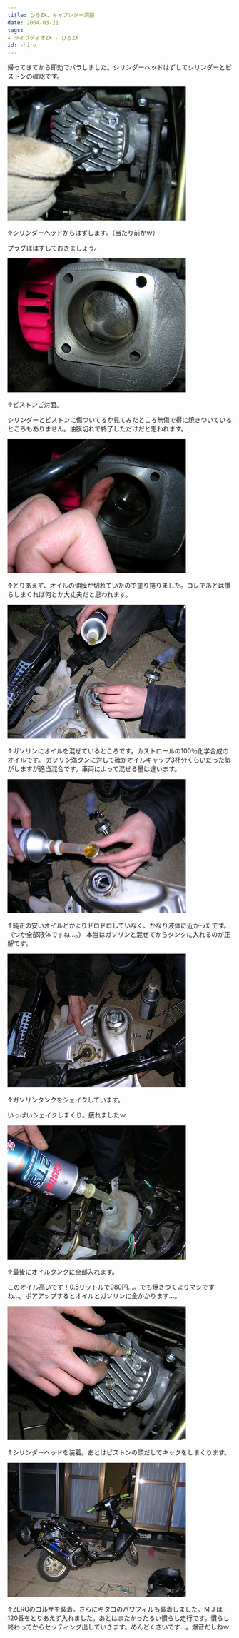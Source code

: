 ```yaml
---
title: ひろZX、キャブレター調整
date: 2004-03-21
tags:
- ライブディオZX - ひろZX
id: -hiro
---
```



<p class="sentence spacing10">帰ってきてから即効でバラしました。シリンダーヘッドはずしてシリンダーとピストンの確認です。 </p>
<div class="center spacing"><img class="img-fluid" src="/photo/diary/2004.03.21_zx18.jpg" alt=""></div>
<p class="sentence"> ↑シリンダーヘッドからはずします。（当たり前かｗ）</p>
<p class="sentence spacing10">プラグははずしておきましょう。</p>
<div class="center spacing"><img class="img-fluid" src="/photo/diary/2004.03.21_zx19.jpg" alt=""></div>
<p class="sentence">↑ピストンご対面。</p>
<p class="sentence spacing10">シリンダーとピストンに傷ついてるか見てみたところ無傷で得に焼きついているところもありません。油膜切れで終了しただけだと思われます。 </p>
<div class="center spacing"><img class="img-fluid" src="/photo/diary/2004.03.21_zx26.jpg" alt=""></div>
<p class="sentence spacing10">↑とりあえず、オイルの油膜が切れていたので塗り捲りました。コレであとは慣らしまくれば何とか大丈夫だと思われます。 </p>
<div class="center spacing"><img class="img-fluid" src="/photo/diary/2004.03.21_zx20.jpg" alt=""></div>
<p class="sentence spacing10">↑ガソリンにオイルを混ぜているところです。カストロールの100％化学合成のオイルです。 ガソリン満タンに対して確かオイルキャップ3杯分くらいだった気がしますが適当混合です。車両によって混ぜる量は違います。 </p>
<div class="center spacing"><img class="img-fluid" src="/photo/diary/2004.03.21_zx21.jpg" alt=""></div>
<p class="sentence spacing10">↑純正の安いオイルとかよりドロドロしていなく、かなり液体に近かったです。（つか全部液体ですね...。） 本当はガソリンと混ぜてからタンクに入れるのが正解です。 </p>
<div class="center spacing"><img class="img-fluid" src="/photo/diary/2004.03.21_zx22.jpg" alt=""></div>
<p class="sentence">↑ガソリンタンクをシェイクしています。</p>
<p class="sentence spacing10">いっぱいシェイクしまくり。疲れましたｗ </p>
<div class="center spacing"><img class="img-fluid" src="/photo/diary/2004.03.21_zx23.jpg" alt=""></div>
<p class="sentence">↑最後にオイルタンクに全部入れます。</p>
<p class="sentence spacing10">このオイル高いです！0.5リットルで980円...。でも焼きつくよりマシですね...。ボアアップするとオイルとガソリンに金かかります...。 </p>
<div class="center spacing"><img class="img-fluid" src="/photo/diary/2004.03.21_zx24.jpg" alt=""></div>
<p class="sentence spacing10">↑シリンダーヘッドを装着。あとはピストンの頭だしでキックをしまくります。 </p>
<div class="center spacing"><img class="img-fluid" src="/photo/diary/2004.03.21_zx25.jpg" alt=""></div>
<p class="sentence">↑ZEROのコルサを装着。さらにキタコのパワフィルも装着しました。ＭＪは120番をとりあえず入れました。あとはまたかったるい慣らし走行です。慣らし終わってからセッティング出していきます。めんどくさいです...。爆音だしねｗ </p>
